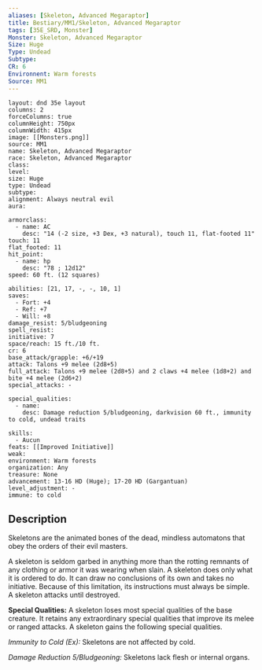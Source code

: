 ```yaml
---
aliases: [Skeleton, Advanced Megaraptor]
title: Bestiary/MM1/Skeleton, Advanced Megaraptor
tags: [35E_SRD, Monster]
Monster: Skeleton, Advanced Megaraptor
Size: Huge
Type: Undead
Subtype: 
CR: 6
Environnent: Warm forests
Source: MM1
---
```


```statblock
layout: dnd 35e layout
columns: 2
forceColumns: true
columnHeight: 750px
columnWidth: 415px
image: [[Monsters.png]]
source: MM1
name: Skeleton, Advanced Megaraptor
race: Skeleton, Advanced Megaraptor
class: 
level: 
size: Huge
type: Undead
subtype: 
alignment: Always neutral evil
aura: 

armorclass:
  - name: AC
    desc: "14 (-2 size, +3 Dex, +3 natural), touch 11, flat-footed 11"
touch: 11
flat_footed: 11
hit_point:
  - name: hp
    desc: "78 ; 12d12"
speed: 60 ft. (12 squares)

abilities: [21, 17, -, -, 10, 1]
saves:
  - Fort: +4
  - Ref: +7
  - Will: +8
damage_resist: 5/bludgeoning
spell_resist: 
initiative: 7
space/reach: 15 ft./10 ft.
cr: 6
base_attack/grapple: +6/+19
attack: Talons +9 melee (2d8+5)
full_attack: Talons +9 melee (2d8+5) and 2 claws +4 melee (1d8+2) and bite +4 melee (2d6+2)
special_attacks: -

special_qualities:
  - name: 
    desc: Damage reduction 5/bludgeoning, darkvision 60 ft., immunity to cold, undead traits

skills:
  - Aucun
feats: [[Improved Initiative]]
weak: 
environment: Warm forests
organization: Any
treasure: None
advancement: 13-16 HD (Huge); 17-20 HD (Gargantuan)
level_adjustment: -
immune: to cold
```

## Description

<p>Skeletons are the animated bones of the dead, mindless automatons that obey the orders of their evil masters.</p>
<p>A skeleton is seldom garbed in anything more than the rotting remnants of any clothing or armor it was wearing when slain. A skeleton does only what it is ordered to do. It can draw no conclusions of its own and takes no initiative. Because of this limitation, its instructions must always be simple. A skeleton attacks until destroyed.</p>
<p>
            <b>Special Qualities:</b> A skeleton loses most special qualities of the base creature. It retains any extraordinary special qualities that improve its melee or ranged attacks. A skeleton gains the following special qualities.</p>
<p>
            <i>Immunity to Cold (Ex):</i> Skeletons are not affected by cold.</p>
<p>
            <i>Damage Reduction 5/Bludgeoning:</i> Skeletons lack flesh or internal organs.</p>
